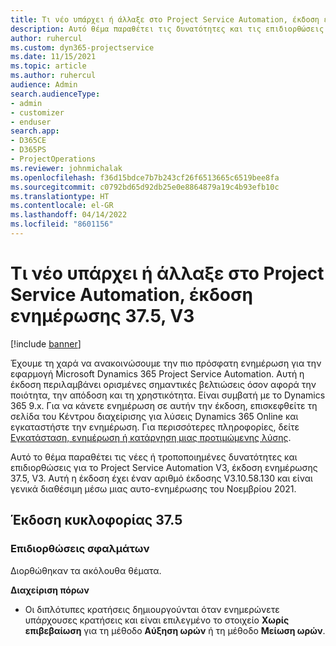 ```yaml
---
title: Τι νέο υπάρχει ή άλλαξε στο Project Service Automation, έκδοση ενημέρωσης 37.5, V3
description: Αυτό θέμα παραθέτει τις δυνατότητες και τις επιδιορθώσεις που είναι διαθέσιμες στο Microsoft Dynamics 365 Project Service Automation έκδοση ενημέρωσης 37.5, V3.
author: ruhercul
ms.custom: dyn365-projectservice
ms.date: 11/15/2021
ms.topic: article
ms.author: ruhercul
audience: Admin
search.audienceType:
- admin
- customizer
- enduser
search.app:
- D365CE
- D365PS
- ProjectOperations
ms.reviewer: johnmichalak
ms.openlocfilehash: f36d15bdce7b7b243cf26f6513665c6519bee8fa
ms.sourcegitcommit: c0792bd65d92db25e0e8864879a19c4b93efb10c
ms.translationtype: HT
ms.contentlocale: el-GR
ms.lasthandoff: 04/14/2022
ms.locfileid: "8601156"
---
```

# <a name="whats-new-or-changed-in-project-service-automation-update-release-375-v3"></a>Τι νέο υπάρχει ή άλλαξε στο Project Service Automation, έκδοση ενημέρωσης 37.5, V3

[!include [banner](../includes/psa-now-project-operations.md)]

Έχουμε τη χαρά να ανακοινώσουμε την πιο πρόσφατη ενημέρωση για την εφαρμογή Microsoft Dynamics 365 Project Service Automation. Αυτή η έκδοση περιλαμβάνει ορισμένες σημαντικές βελτιώσεις όσον αφορά την ποιότητα, την απόδοση και τη χρηστικότητα. Είναι συμβατή με το Dynamics 365 9.x. Για να κάνετε ενημέρωση σε αυτήν την έκδοση, επισκεφθείτε τη σελίδα του Κέντρου διαχείρισης για λύσεις Dynamics 365 Online και εγκαταστήστε την ενημέρωση. Για περισσότερες πληροφορίες, δείτε [Εγκατάσταση, ενημέρωση ή κατάργηση μιας προτιμώμενης λύσης](/power-platform/admin/install-remove-preferred-solution).

Αυτό το θέμα παραθέτει τις νέες ή τροποποιημένες δυνατότητες και επιδιορθώσεις για το Project Service Automation V3, έκδοση ενημέρωσης 37.5, V3. Αυτή η έκδοση έχει έναν αριθμό έκδοσης V3.10.58.130 και είναι γενικά διαθέσιμη μέσω μιας αυτο-ενημέρωσης του Νοεμβρίου 2021.

## <a name="update-release-375"></a>Έκδοση κυκλοφορίας 37.5

### <a name="bug-fixes"></a>Επιδιορθώσεις σφαλμάτων

Διορθώθηκαν τα ακόλουθα θέματα.

**Διαχείριση πόρων**
- Οι διπλότυπες κρατήσεις δημιουργούνται όταν ενημερώνετε υπάρχουσες κρατήσεις και είναι επιλεγμένο το στοιχείο **Χωρίς επιβεβαίωση** για τη μέθοδο **Αύξηση ωρών** ή τη μέθοδο **Μείωση ωρών**.
